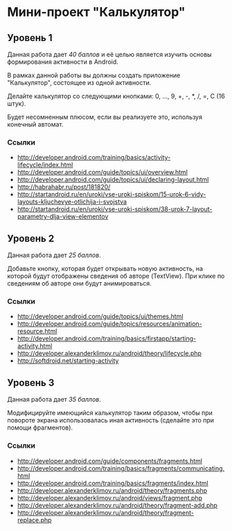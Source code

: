 Мини-проект "Калькулятор"
=========================

Уровень 1
---------
Данная работа дает *40 баллов* и её целью является изучить основы формирования активности в Android.

В рамках данной работы вы должны создать приложение "Калькулятор", состоящее из одной активности.

Делайте калькулятор со следующими кнопками: 0, ..., 9, +, -, *, /, =, С (16 штук).

Будет несомненным плюсом, если вы реализуете это, используя конечный автомат.

### Ссылки
* http://developer.android.com/training/basics/activity-lifecycle/index.html
* http://developer.android.com/guide/topics/ui/overview.html
* http://developer.android.com/guide/topics/ui/declaring-layout.html
* http://habrahabr.ru/post/181820/
* http://startandroid.ru/en/uroki/vse-uroki-spiskom/15-urok-6-vidy-layouts-kljuchevye-otlichija-i-svojstva
* http://startandroid.ru/en/uroki/vse-uroki-spiskom/38-urok-7-layout-parametry-dlja-view-elementov

Уровень 2
---------
Данная работа дает *25 баллов*.

Добавьте кнопку, которая будет открывать новую активность, на которой будут отображены сведения об авторе (TextView).
При клике по сведениям об авторе они будут анимироваться.

### Ссылки
* http://developer.android.com/guide/topics/ui/themes.html
* http://developer.android.com/guide/topics/resources/animation-resource.html
* http://developer.android.com/training/basics/firstapp/starting-activity.html
* http://developer.alexanderklimov.ru/android/theory/lifecycle.php
* http://softdroid.net/starting-activity

Уровень 3
---------
Данная работа дает *35 баллов*.

Модифицируйте имеющийся калькулятор таким образом, чтобы при повороте экрана использовалась иная активность (сделайте это при помощи фрагментов).

### Ссылки
* http://developer.android.com/guide/components/fragments.html
* http://developer.android.com/training/basics/fragments/communicating.html
* http://developer.android.com/training/basics/fragments/index.html
* http://developer.alexanderklimov.ru/android/theory/fragments.php
* http://developer.alexanderklimov.ru/android/views/fragment.php
* http://developer.alexanderklimov.ru/android/theory/fragment-add.php
* http://developer.alexanderklimov.ru/android/theory/fragment-replace.php


